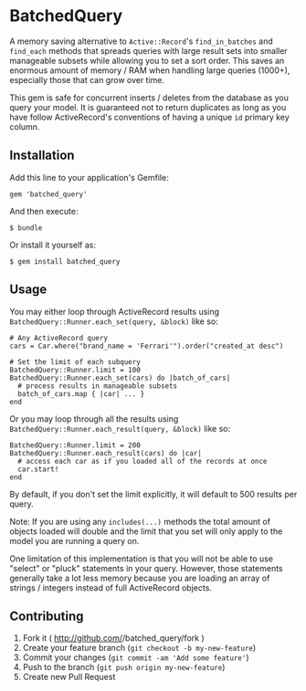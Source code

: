 # BatchedQuery

A memory saving alternative to `Active::Record`'s `find_in_batches` and `find_each` methods that spreads queries with large result sets into smaller manageable subsets while allowing you to set a sort order. This saves an enormous amount of memory / RAM when handling large queries (1000+), especially those that can grow over time.

This gem is safe for concurrent inserts / deletes from the database as you query your model. It is guaranteed not to return duplicates as long as you have follow ActiveRecord's conventions of having a unique `id` primary key column.

## Installation

Add this line to your application's Gemfile:

    gem 'batched_query'

And then execute:

    $ bundle

Or install it yourself as:

    $ gem install batched_query

## Usage

You may either loop through ActiveRecord results using `BatchedQuery::Runner.each_set(query, &block)` like so:

    # Any ActiveRecord query
    cars = Car.where("brand_name = 'Ferrari'").order("created_at desc")

    # Set the limit of each subquery
    BatchedQuery::Runner.limit = 100
    BatchedQuery::Runner.each_set(cars) do |batch_of_cars|
      # process results in manageable subsets
      batch_of_cars.map { |car| ... }
    end
    
Or you may loop through all the results using `BatchedQuery::Runner.each_result(query, &block)` like so:

    BatchedQuery::Runner.limit = 200
    BatchedQuery::Runner.each_result(cars) do |car|
      # access each car as if you loaded all of the records at once
      car.start!
    end

By default, if you don't set the limit explicitly, it will default to 500 results per query.

Note: If you are using any `includes(...)` methods the total amount of objects loaded will double and the limit that you set will only apply to the model you are running a query on.

One limitation of this implementation is that you will not be able to use "select" or "pluck" statements in your query. However, those statements generally take a lot less memory because you are loading an array of strings / integers instead of full ActiveRecord objects.

## Contributing

1. Fork it ( http://github.com/<my-github-username>/batched_query/fork )
2. Create your feature branch (`git checkout -b my-new-feature`)
3. Commit your changes (`git commit -am 'Add some feature'`)
4. Push to the branch (`git push origin my-new-feature`)
5. Create new Pull Request
